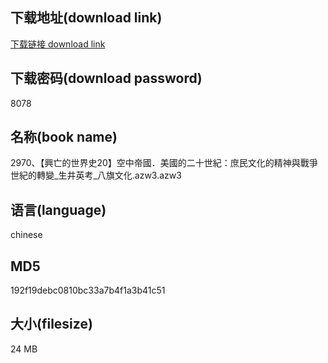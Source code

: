 ## 下载地址(download link)
[下载链接 download link](https://voluble-croquembouche-d321dc.netlify.app/?s=2970%E3%80%81%E3%80%90%E8%88%88%E4%BA%A1%E7%9A%84%E4%B8%96%E7%95%8C%E5%8F%B220%E3%80%91%E7%A9%BA%E4%B8%AD%E5%B8%9D%E5%9C%8B%EF%BC%8E%E7%BE%8E%E5%9C%8B%E7%9A%84%E4%BA%8C%E5%8D%81%E4%B8%96%E7%B4%80%EF%BC%9A%E5%BA%B6%E6%B0%91%E6%96%87%E5%8C%96%E7%9A%84%E7%B2%BE%E7%A5%9E%E8%88%87%E6%88%B0%E7%88%AD%E4%B8%96%E7%B4%80%E7%9A%84%E8%BD%89%E8%AE%8A_%E7%94%9F%E4%BA%95%E8%8B%B1%E8%80%83_%E5%85%AB%E6%97%97%E6%96%87%E5%8C%96.azw3)

## 下载密码(download password)
8078

## 名称(book name)
2970、【興亡的世界史20】空中帝國．美國的二十世紀：庶民文化的精神與戰爭世紀的轉變_生井英考_八旗文化.azw3.azw3

## 语言(language)
chinese

## MD5
192f19debc0810bc33a7b4f1a3b41c51

## 大小(filesize)
24 MB
